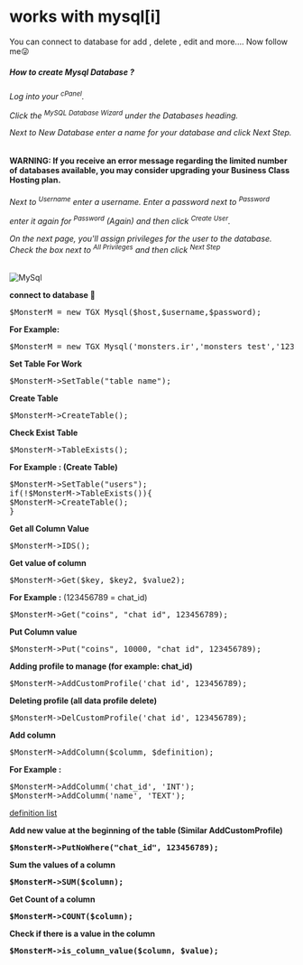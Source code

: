 # works with mysql[i]

You can connect to database for add , delete , edit and more.... Now follow me😜

<h5>How to create Mysql Database ? </h5>

<h6>Log into your <sup>cPanel</sup>.

Click the <sup>MySQL Database Wizard</sup> under the Databases heading.


Next to New Database enter a name for your database and click Next Step.

</h6>

<b>WARNING: If you receive an error message regarding the limited number of databases available, you may consider upgrading your Business Class Hosting plan.</b>

<h6>
Next to <sup>Username</sup> enter a username.
Enter a password next to <sup>Password</sup>

enter it again for <sup>Password</sup> (Again) and then click <sup>Create User</sup>.


On the next page, you'll assign privileges for the user to the database. Check the box next to <sup>All Privileges</sup> and then click <sup>Next Step</sup>
</h6>

<img src="http://uupload.ir/files/m2pw_img_20181207_095453.jpg" alt="MySql"/> 

<b>connect to database 🔘</b>
<pre>$MonsterM = new TGX_Mysql($host,$username,$password);</pre>
<b>For Example: </b>
<pre>$MonsterM = new TGX_Mysql('monsters.ir','monsters_test','123456789');</pre>

<b>Set Table For Work</b>
<pre>$MonsterM->SetTable("table_name");</pre>

<b>Create Table</b>
<pre>$MonsterM->CreateTable();</pre>

<b>Check Exist Table</b>
<pre>$MonsterM->TableExists();</pre>

<b> For Example : (Create Table)</b>
<pre>
$MonsterM->SetTable("users");
if(!$MonsterM->TableExists()){
$MonsterM->CreateTable();
}
</pre>

<b>Get all Column Value</b>
<pre>$MonsterM->IDS();</pre>

<b>Get value of column</b>
<pre>$MonsterM->Get($key, $key2, $value2);</pre>
<b>For Example :</b> (123456789 = chat_id)
<pre>$MonsterM->Get("coins", "chat_id", 123456789);</pre>

<b>Put Column value</b>
<pre>$MonsterM->Put("coins", 10000, "chat_id", 123456789);</pre>

<b>Adding profile to manage (for example: chat_id)</b>
<pre>$MonsterM->AddCustomProfile('chat_id', 123456789);</pre>

<b>Deleting profile (all data profile delete)</b>
<pre>$MonsterM->DelCustomProfile('chat_id', 123456789);</pre>

<b>Add column</b>
<pre>$MonsterM->AddColumn($columm, $definition);</pre>
<b>For Example :</b>
<pre>
$MonsterM->AddColumm('chat_id', 'INT');
$MonsterM->AddColumm('name', 'TEXT');
</pre>
<a href="https://www.w3schools.com/sql/sql_datatypes.asp">definition list</a>

<b>Add new value at the beginning of the table (Similar AddCustomProfile)<b>
<pre>$MonsterM->PutNoWhere("chat_id", 123456789);</pre>
  
<b>Sum the values of a column</b>
<pre>$MonsterM->SUM($column);</pre>

<b>Get Count of a column</b>
<pre>$MonsterM->COUNT($column);</pre>

<b>Check if there is a value in the column</b>
<pre>$MonsterM->is_column_value($column, $value);</pre>
